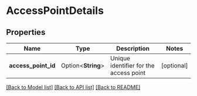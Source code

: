 # AccessPointDetails

## Properties

Name | Type | Description | Notes
------------ | ------------- | ------------- | -------------
**access_point_id** | Option<**String**> | Unique identifier for the access point | [optional]

[[Back to Model list]](../README.md#documentation-for-models) [[Back to API list]](../README.md#documentation-for-api-endpoints) [[Back to README]](../README.md)


